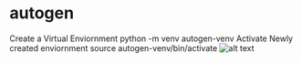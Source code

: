 # autogen
Create a Virtual Enviornment
python -m venv autogen-venv
Activate Newly created enviornment
source autogen-venv/bin/activate
![alt text](image.png)